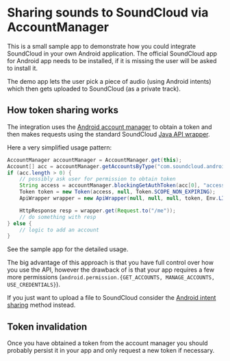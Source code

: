 # Sharing sounds to SoundCloud via AccountManager

This is a small sample app to demonstrate how you could integrate SoundCloud in your
own Android application. The official SoundCloud app for Android app needs to
be installed, if it is missing the user will be asked to install it.

The demo app lets the user pick a piece of audio (using Android intents) which
then gets uploaded to SoundCloud (as a private track).

## How token sharing works

The integration uses the [Android account manager][] to obtain a token and then
makes requests using the standard SoundCloud [Java API wrapper][].

Here a very simplified usage pattern:

```java
AccountManager accountManager = AccountManager.get(this);
Account[] acc = accountManager.getAccountsByType("com.soundcloud.android.account");
if (acc.length > 0) {
    // possibly ask user for permission to obtain token
    String access = accountManager.blockingGetAuthToken(acc[0], "access_token", true);
    Token token = new Token(access, null, Token.SCOPE_NON_EXPIRING);
    ApiWrapper wrapper = new ApiWrapper(null, null, null, token, Env.LIVE);

    HttpResponse resp = wrapper.get(Request.to("/me"));
    // do something with resp
} else {
    // logic to add an account
}
```

See the sample app for the detailed usage.

The big advantage of this approach is that you have full control over how you
use the API, however the drawback of is that your app requires
a few more permissions (`android.permission.{GET_ACCOUNTS, MANAGE_ACCOUNTS, USE_CREDENTIALS}`).

If you just want to upload a file to SoundCloud consider the [Android intent
sharing][] method instead.

## Token invalidation

Once you have obtained a token from the account manager you should probably
persist it in your app and only request a new token if necessary.


[Android account manager]: http://developer.android.com/reference/android/accounts/AccountManager.html
[Java API wrapper]: https://github.com/soundcloud/java-api-wrapper
[Android intent sharing]: https://github.com/soundcloud/android-intent-sharing
